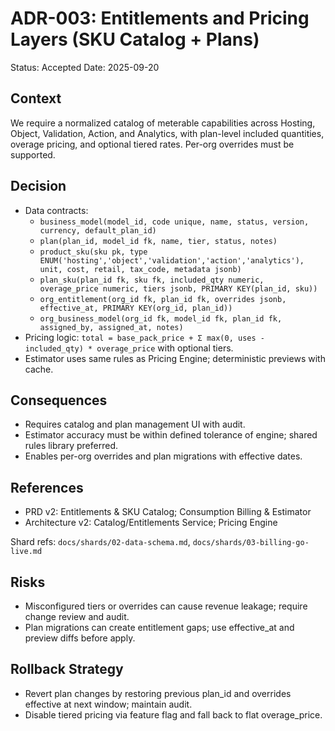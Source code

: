 # ADR-003: Entitlements and Pricing Layers (SKU Catalog + Plans)

Status: Accepted
Date: 2025-09-20

## Context
We require a normalized catalog of meterable capabilities across Hosting, Object, Validation, Action, and Analytics, with plan-level included quantities, overage pricing, and optional tiered rates. Per-org overrides must be supported.

## Decision
- Data contracts:
  - `business_model(model_id, code unique, name, status, version, currency, default_plan_id)`
  - `plan(plan_id, model_id fk, name, tier, status, notes)`
  - `product_sku(sku pk, type ENUM('hosting','object','validation','action','analytics'), unit, cost, retail, tax_code, metadata jsonb)`
  - `plan_sku(plan_id fk, sku fk, included_qty numeric, overage_price numeric, tiers jsonb, PRIMARY KEY(plan_id, sku))`
  - `org_entitlement(org_id fk, plan_id fk, overrides jsonb, effective_at, PRIMARY KEY(org_id, plan_id))`
  - `org_business_model(org_id fk, model_id fk, plan_id fk, assigned_by, assigned_at, notes)`
- Pricing logic: `total = base_pack_price + Σ max(0, uses - included_qty) * overage_price` with optional tiers.
- Estimator uses same rules as Pricing Engine; deterministic previews with cache.

## Consequences
- Requires catalog and plan management UI with audit.
- Estimator accuracy must be within defined tolerance of engine; shared rules library preferred.
- Enables per-org overrides and plan migrations with effective dates.

## References
- PRD v2: Entitlements & SKU Catalog; Consumption Billing & Estimator
- Architecture v2: Catalog/Entitlements Service; Pricing Engine

Shard refs: `docs/shards/02-data-schema.md`, `docs/shards/03-billing-go-live.md`

## Risks
- Misconfigured tiers or overrides can cause revenue leakage; require change review and audit.
- Plan migrations can create entitlement gaps; use effective_at and preview diffs before apply.

## Rollback Strategy
- Revert plan changes by restoring previous plan_id and overrides effective at next window; maintain audit.
- Disable tiered pricing via feature flag and fall back to flat overage_price.

